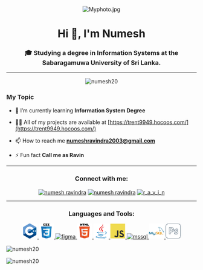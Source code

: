 <p align = "center"><img src="https://i.pinimg.com/736x/4b/4c/5b/4b4c5baf697d684ccbd37cf4e437bd89.jpg" alt="Myphoto.jpg" width="200" height="100"></p>



<h1 align="center">Hi 👋, I'm Numesh</h1>
<h3 align="center">🎓 Studying a degree in Information Systems at the Sabaragamuwa University of Sri Lanka.</h3>




---

<p align="Center"> <img src="https://komarev.com/ghpvc/?username=numesh20&label=Profile%20views&color=0e75b6&style=flat" alt="numesh20" /> </p>

### My Topic
- 🌱 I’m currently learning **Information System Degree**

- 👨‍💻 All of my projects are available at [https://trent9949.hocoos.com/](https://trent9949.hocoos.com/)

- 📫 How to reach me **numeshravindra2003@gmail.com**

- ⚡ Fun fact **Call me as Ravin**
---
<h3 align="center">Connect with me:</h3>
<p align="center">
<a href="https://linkedin.com/in/numesh ravindra" target="blank"><img align="center" src="https://raw.githubusercontent.com/rahuldkjain/github-profile-readme-generator/master/src/images/icons/Social/linked-in-alt.svg" alt="numesh ravindra" height="30" width="40" /></a>
<a href="https://fb.com/numesh ravindra" target="blank"><img align="center" src="https://raw.githubusercontent.com/rahuldkjain/github-profile-readme-generator/master/src/images/icons/Social/facebook.svg" alt="numesh ravindra" height="30" width="40" /></a>
<a href="https://instagram.com/ra__vin" target="blank"><img align="center" src="https://raw.githubusercontent.com/rahuldkjain/github-profile-readme-generator/master/src/images/icons/Social/instagram.svg" alt="r_a_v_i_n" height="30" width="40" /></a>
</p>

---
<h3 align="center">Languages and Tools:</h3>
<p align="center"> <a href="https://www.w3schools.com/cpp/" target="_blank" rel="noreferrer"> <img src="https://raw.githubusercontent.com/devicons/devicon/master/icons/cplusplus/cplusplus-original.svg" alt="cplusplus" width="40" height="40"/> </a> <a href="https://www.w3schools.com/css/" target="_blank" rel="noreferrer"> <img src="https://raw.githubusercontent.com/devicons/devicon/master/icons/css3/css3-original-wordmark.svg" alt="css3" width="40" height="40"/> </a> <a href="https://www.figma.com/" target="_blank" rel="noreferrer"> <img src="https://www.vectorlogo.zone/logos/figma/figma-icon.svg" alt="figma" width="40" height="40"/> </a> <a href="https://www.w3.org/html/" target="_blank" rel="noreferrer"> <img src="https://raw.githubusercontent.com/devicons/devicon/master/icons/html5/html5-original-wordmark.svg" alt="html5" width="40" height="40"/> </a> <a href="https://www.java.com" target="_blank" rel="noreferrer"> <img src="https://raw.githubusercontent.com/devicons/devicon/master/icons/java/java-original.svg" alt="java" width="40" height="40"/> </a> <a href="https://developer.mozilla.org/en-US/docs/Web/JavaScript" target="_blank" rel="noreferrer"> <img src="https://raw.githubusercontent.com/devicons/devicon/master/icons/javascript/javascript-original.svg" alt="javascript" width="40" height="40"/> </a> <a href="https://www.microsoft.com/en-us/sql-server" target="_blank" rel="noreferrer"> <img src="https://www.svgrepo.com/show/303229/microsoft-sql-server-logo.svg" alt="mssql" width="40" height="40"/> </a> <a href="https://www.mysql.com/" target="_blank" rel="noreferrer"> <img src="https://raw.githubusercontent.com/devicons/devicon/master/icons/mysql/mysql-original-wordmark.svg" alt="mysql" width="40" height="40"/> </a> <a href="https://www.photoshop.com/en" target="_blank" rel="noreferrer"> <img src="https://raw.githubusercontent.com/devicons/devicon/master/icons/photoshop/photoshop-line.svg" alt="photoshop" width="40" height="40"/> </a> </p>

<p><img align="center" src="https://github-readme-stats.vercel.app/api/top-langs?username=numesh20&show_icons=true&locale=en&layout=compact" alt="numesh20" /></p>

<p><img align="center" src="https://github-readme-streak-stats.herokuapp.com/?user=numesh20&" alt="numesh20" /></p>
